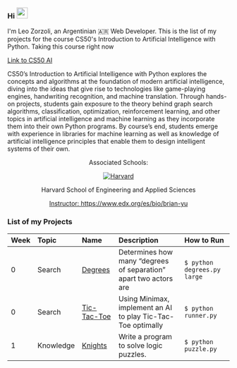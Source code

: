 ### Hi <img src="https://media.giphy.com/media/hvRJCLFzcasrR4ia7z/giphy.gif" width="25px"> 

I'm Leo Zorzoli, an Argentinian 🇦🇷 Web Developer. This is the list of my projects for the course CS50's Introduction to Artificial Intelligence with Python. Taking this course right now

<a href="https://cs50.harvard.edu/ai/2020/">
  Link to CS50 AI
</a>

CS50’s Introduction to Artificial Intelligence with Python explores the concepts and algorithms at the foundation of modern artificial intelligence, diving into the ideas that give rise to technologies like game-playing engines, handwriting recognition, and machine translation. Through hands-on projects, students gain exposure to the theory behind graph search algorithms, classification, optimization, reinforcement learning, and other topics in artificial intelligence and machine learning as they incorporate them into their own Python programs. By course’s end, students emerge with experience in libraries for machine learning as well as knowledge of artificial intelligence principles that enable them to design intelligent systems of their own.

<div align="center">
  <p>Associated Schools:</p>
  <a href="#">
    <img alt="Harvard" src="https://online-learning.harvard.edu/sites/default/files/shields/harvard-engineering.png" />
  </a>
  <p>Harvard School of Engineering and Applied Sciences</p>
  <a href="https://www.edx.org/bio/brian-yu">Instructor: https://www.edx.org/es/bio/brian-yu </a>
</div>

### List of my Projects

| Week | Topic            | Name                       | Description                                                        | How to Run                                                            |
| :--- | :--------------- | :------------------------- | :----------------------------------------------------------------- | :-------------------------------------------------------------------- |
| 0    | Search           | [Degrees](degrees)         | Determines how many “degrees of separation” apart two actors are      | `$ python degrees.py large`                                           |
| 0    | Search           | [Tic-Tac-Toe](tictactoe)   | Using Minimax, implement an AI to play Tic-Tac-Toe optimally       | `$ python runner.py`                                                  |
| 1    | Knowledge        | [Knights](knights)         | Write a program to solve logic puzzles.                            | `$ python puzzle.py`                                                  |

